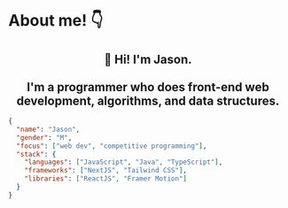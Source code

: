 # About me! 👇

<div align="center">
 <h2>👋 Hi! I'm Jason.
  <br>
   <br>
  I'm a programmer who does front-end web development, algorithms, and data structures.
 </h2>
</div>
    
```json
{
  "name": "Jason",
  "gender": "M",
  "focus": ["web dev", "competitive programming"],
  "stack": {
    "languages": ["JavaScript", "Java", "TypeScript"],
    "frameworks": ["NextJS", "Tailwind CSS"],
    "libraries": ["ReactJS", "Framer Motion"]
  }
}
```


<!--
**LifeEdge/LifeEdge** is a ✨ _special_ ✨ repository because its `README.md` (this file) appears on your GitHub profile.

Here are some ideas to get you started:

- 🔭 I’m currently working on ...
- 🌱 I’m currently learning ...
- 👯 I’m looking to collaborate on ...
- 🤔 I’m looking for help with ...
- 💬 Ask me about ...
- 📫 How to reach me: ...
- 😄 Pronouns: ...
- ⚡ Fun fact: ...
-->
